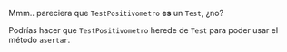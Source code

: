 Mmm.. pareciera que `TestPositivometro` **es** un `Test`, ¿no?

Podrías hacer que `TestPositivometro` herede de `Test` para poder usar el método `asertar`.

